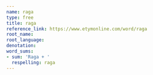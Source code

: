 ```yaml
---
name: raga
type: free
title: raga
reference_link: https://www.etymonline.com/word/raga
root_name: 
root_language: 
denotation: 
word_sums:
- sum: 'Raga + '
  respelling: raga
---
```

